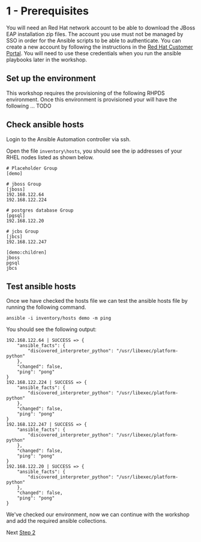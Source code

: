 # 1 - Prerequisites

You will need an Red Hat network account to be able to download the JBoss EAP installation zip files.  The account you use must not be managed by SSO in order for the Ansible scripts to be able to authenticate.  You can create a new account by following the instructions in the [Red Hat Customer Portal](https://sso.redhat.com/auth/realms/redhat-external/login-actions/registration?client_id=customer-portal&tab_id=RiPOv96eZ74).  You will need to use these credentials when you run the ansible playbooks later in the workshop.

## Set up the environment

This workshop requires the provisioning of the following RHPDS environment.  Once this environment is provisioned your will have the following ... TODO

## Check ansible hosts
Login to the Ansible Automation controller via ssh.

Open the file `inventory\hosts`, you should see the ip addresses of your RHEL nodes listed as shown below.

```
# Placeholder Group
[demo]

# jboss Group
[jboss]
192.168.122.64 
192.168.122.224 

# postgres database Group
[pgsql]
192.168.122.20

# jcbs Group
[jbcs]
192.168.122.247

[demo:children]
jboss
pgsql
jbcs

```

## Test ansible hosts
Once we have checked the hosts file we can test the ansible hosts file by running the following command.

`ansible -i inventory/hosts demo -m ping`

You should see the following output:

```
192.168.122.64 | SUCCESS => {
    "ansible_facts": {
        "discovered_interpreter_python": "/usr/libexec/platform-python"
    },
    "changed": false,
    "ping": "pong"
}
192.168.122.224 | SUCCESS => {
    "ansible_facts": {
        "discovered_interpreter_python": "/usr/libexec/platform-python"
    },
    "changed": false,
    "ping": "pong"
}
192.168.122.247 | SUCCESS => {
    "ansible_facts": {
        "discovered_interpreter_python": "/usr/libexec/platform-python"
    },
    "changed": false,
    "ping": "pong"
}
192.168.122.20 | SUCCESS => {
    "ansible_facts": {
        "discovered_interpreter_python": "/usr/libexec/platform-python"
    },
    "changed": false,
    "ping": "pong"
}
```

We've checked our environment, now we can continue with the workshop and add the required ansible collections.

Next [Step 2](./2-adding-collections.md)